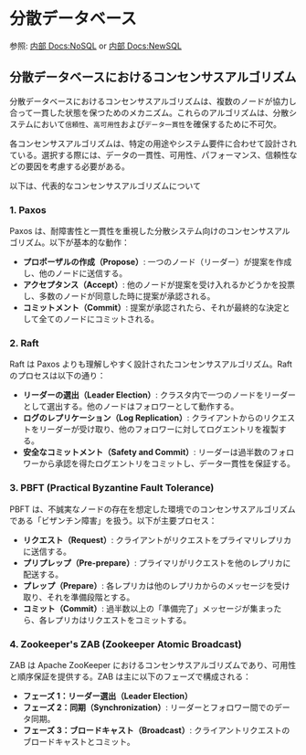 # 分散データベース

参照: [内部 Docs:NoSQL](../database/nosql/README.md) or [内部 Docs:NewSQL](../database/newsql/README.md)

## 分散データベースにおけるコンセンサスアルゴリズム

分散データベースにおけるコンセンサスアルゴリズムは、複数のノードが協力し合って一貫した状態を保つためのメカニズム。これらのアルゴリズムは、分散システムにおいて`信頼性`、`高可用性`および`データ一貫性`を確保するために不可欠。

各コンセンサスアルゴリズムは、特定の用途やシステム要件に合わせて設計されている。選択する際には、データの一貫性、可用性、パフォーマンス、信頼性などの要因を考慮する必要がある。

以下は、代表的なコンセンサスアルゴリズムについて

### 1. Paxos

Paxos は、耐障害性と一貫性を重視した分散システム向けのコンセンサスアルゴリズム。以下が基本的な動作：

- **プロポーザルの作成（Propose）**: 一つのノード（リーダー）が提案を作成し、他のノードに送信する。
- **アクセプタンス（Accept）**: 他のノードが提案を受け入れるかどうかを投票し、多数のノードが同意した時に提案が承認される。
- **コミットメント（Commit）**: 提案が承認されたら、それが最終的な決定として全てのノードにコミットされる。

### 2. Raft

Raft は Paxos よりも理解しやすく設計されたコンセンサスアルゴリズム。Raft のプロセスは以下の通り：

- **リーダーの選出（Leader Election）**: クラスタ内で一つのノードをリーダーとして選出する。他のノードはフォロワーとして動作する。
- **ログのレプリケーション（Log Replication）**: クライアントからのリクエストをリーダーが受け取り、他のフォロワーに対してログエントリを複製する。
- **安全なコミットメント（Safety and Commit）**: リーダーは過半数のフォロワーから承認を得たログエントリをコミットし、データ一貫性を保証する。

### 3. PBFT (Practical Byzantine Fault Tolerance)

PBFT は、不誠実なノードの存在を想定した環境でのコンセンサスアルゴリズムである「ビザンチン障害」を扱う。以下が主要プロセス：

- **リクエスト（Request）**: クライアントがリクエストをプライマリレプリカに送信する。
- **プリプレップ（Pre-prepare）**: プライマリがリクエストを他のレプリカに配送する。
- **プレップ（Prepare）**: 各レプリカは他のレプリカからのメッセージを受け取り、それを準備段階とする。
- **コミット（Commit）**: 過半数以上の「準備完了」メッセージが集まったら、各レプリカはリクエストをコミットする。

### 4. Zookeeper's ZAB (Zookeeper Atomic Broadcast)

ZAB は Apache ZooKeeper におけるコンセンサスアルゴリズムであり、可用性と順序保証を提供する。ZAB は主に以下のフェーズで構成される：

- **フェーズ 1：リーダー選出（Leader Election）**
- **フェーズ 2：同期（Synchronization）**: リーダーとフォロワー間でのデータ同期。
- **フェーズ 3：ブロードキャスト（Broadcast）**: クライアントリクエストのブロードキャストとコミット。
